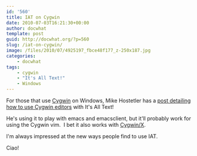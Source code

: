 ```yaml
---
id: '560'
title: IAT on Cygwin
date: 2010-07-03T16:21:30+00:00
author: docwhat
template: post
guid: http://docwhat.org/?p=560
slug: /iat-on-cygwin/
image: /files/2010/07/4925197_fbce48f177_z-250x187.jpg
categories:
    - docwhat
tags:
    - cygwin
    - "It's All Text!"
    - Windows
---
```


For those that use [Cygwin](http://www.cygwin.com/ 'Cygwin') on Windows, Mike
Hostetler has a
[post detailing how to use Cygwin editors](http://mike.hostetlerhome.com/2010/03/04/getting-its-all-text-to-play-with-cygwin/ "Getting It's All Text to play with Cygwin")
with It's All Text!

<!-- more -->

He's using it to play with emacs and emacsclient, but it'll probably work for
using the Cygwin vim.  I bet it also works with
[Cygwin/X](http://x.cygwin.com/ 'Cygwin/X').

I'm always impressed at the new ways people find to use IAT.

Ciao!
